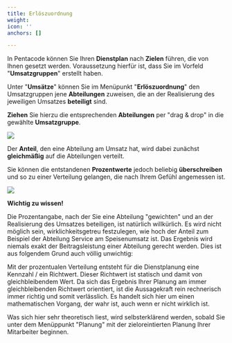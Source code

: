 ```yaml
---
title: Erlöszuordnung
weight: 
icon: ''
anchors: []

---
```

In Pentacode können Sie Ihren **Dienstplan** nach **Zielen** führen, die von Ihnen gesetzt werden. Voraussetzung hierfür ist, dass Sie im Vorfeld "**Umsatzgruppen**" erstellt haben.

Unter "**Umsätze**" können Sie im Menüpunkt "**Erlöszuordnung**" den Umsatzgruppen jene **Abteilungen** zuweisen, die an der Realisierung des jeweiligen Umsatzes **beteiligt** sind.

**Ziehen** Sie hierzu die entsprechenden **Abteilungen** per "drag & drop" in die gewählte **Umsatzgruppe**.

![](https://s3.amazonaws.com/helpscout.net/docs/assets/5dd29b3f04286364bc91dcd3/images/5f46729a46e0fb0016ff4618/file-4j1hJUXtOb.png)

Der **Anteil**, den eine Abteilung am Umsatz hat, wird dabei zunächst **gleichmäßig** auf die Abteilungen verteilt.

Sie können die entstandenen **Prozentwerte** jedoch beliebig **überschreiben** und so zu einer Verteilung gelangen, die nach Ihrem Gefühl angemessen ist.

![](https://s3.amazonaws.com/helpscout.net/docs/assets/5dd29b3f04286364bc91dcd3/images/5f46730946e0fb0016ff461b/file-vpEEShFYHR.png)

**Wichtig zu wissen!**

Die Prozentangabe, nach der Sie eine Abteilung "gewichten" und an der Realisierung des Umsatzes beteiligen, ist natürlich willkürlich. Es wird nicht möglich sein, wirklichkeitsgetreu festzulegen, wie hoch der Anteil zum Beispiel der Abteilung Service am Speisenumsatz ist. Das Ergebnis wird niemals exakt der Beitragsleistung einer Abteilung gerecht werden. Dies ist aus folgendem Grund auch völlig unwichtig:

Mit der prozentualen Verteilung entsteht für die Dienstplanung eine Kennzahl / ein Richtwert. Dieser Richtwert ist statisch und damit von gleichbleibendem Wert. Da sich das Ergebnis Ihrer Planung am immer gleichbleibenden Richtwert orientiert, ist die Aussagekraft rein rechnerisch immer richtig und somit verlässlich. Es handelt sich hier um einen mathematischen Vorgang, der wahr ist, auch wenn er nicht wirklich ist.

Was sich hier sehr theoretisch liest, wird selbsterklärend werden, sobald Sie unter dem Menüppunkt "Planung" mit der zieloreintierten Planung Ihrer Mitarbeiter beginnen.